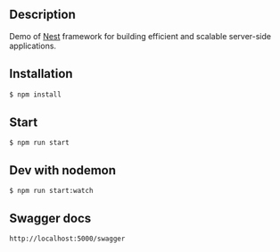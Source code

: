 ## Description

Demo of [Nest](https://github.com/nestjs/nest) framework for building efficient and scalable server-side applications.
  
## Installation

```bash
$ npm install
```

## Start

```
$ npm run start
```

## Dev with nodemon

```
$ npm run start:watch
```

## Swagger docs

```
http://localhost:5000/swagger
```


